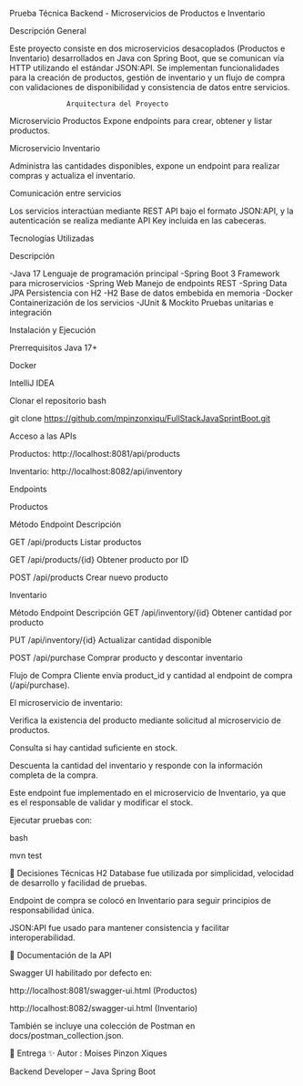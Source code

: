  Prueba Técnica Backend - Microservicios de Productos e Inventario


 Descripción General

Este proyecto consiste en dos microservicios desacoplados (Productos e Inventario) desarrollados en Java con Spring Boot, que se comunican vía HTTP utilizando el estándar JSON:API. Se implementan funcionalidades para la creación de productos, gestión de inventario y un flujo de compra con validaciones de disponibilidad y consistencia de datos entre servicios.

                  Arquitectura del Proyecto

Microservicio Productos
Expone endpoints para crear, obtener y listar productos.

Microservicio Inventario

Administra las cantidades disponibles, expone un endpoint para realizar compras y actualiza el inventario.


Comunicación entre servicios

Los servicios interactúan mediante REST API bajo el formato JSON:API, y la autenticación se realiza mediante API Key incluida en las cabeceras.


Tecnologías Utilizadas

Descripción

-Java 17	Lenguaje de programación principal
-Spring Boot 3	Framework para microservicios
-Spring Web	Manejo de endpoints REST
-Spring Data JPA	Persistencia con H2
-H2	Base de datos embebida en memoria
-Docker	Containerización de los servicios
-JUnit & Mockito	Pruebas unitarias e integración

 Instalación y Ejecución

Prerrequisitos
Java 17+

Docker

IntelliJ IDEA

Clonar el repositorio
bash

git clone https://github.com/mpinzonxiqu/FullStackJavaSprintBoot.git



Acceso a las APIs

Productos: http://localhost:8081/api/products

Inventario: http://localhost:8082/api/inventory



   Endpoints

Productos

Método	Endpoint	Descripción

GET	/api/products	Listar productos

GET	/api/products/{id}	Obtener producto por ID

POST	/api/products	Crear nuevo producto



Inventario


Método	Endpoint	Descripción
GET	/api/inventory/{id}	Obtener cantidad por producto

PUT	/api/inventory/{id}	Actualizar cantidad disponible

POST	/api/purchase	Comprar producto y descontar inventario

Flujo de Compra
Cliente envía product_id y cantidad al endpoint de compra (/api/purchase).

El microservicio de inventario:

Verifica la existencia del producto mediante solicitud al microservicio de productos.

Consulta si hay cantidad suficiente en stock.

Descuenta la cantidad del inventario y responde con la información completa de la compra.

 Este endpoint fue implementado en el microservicio de Inventario, ya que es el responsable de validar y modificar el stock.



Ejecutar pruebas con:

bash

mvn test


📌 Decisiones Técnicas
H2 Database fue utilizada por simplicidad, velocidad de desarrollo y facilidad de pruebas.

Endpoint de compra se colocó en Inventario para seguir principios de responsabilidad única.

JSON:API fue usado para mantener consistencia y facilitar interoperabilidad.

📝 Documentación de la API

Swagger UI habilitado por defecto en:

http://localhost:8081/swagger-ui.html (Productos)


http://localhost:8082/swagger-ui.html (Inventario)

También se incluye una colección de Postman en docs/postman_collection.json.

📅 Entrega
✨ Autor : Moises Pinzon Xiques 

Backend Developer – Java Spring Boot
